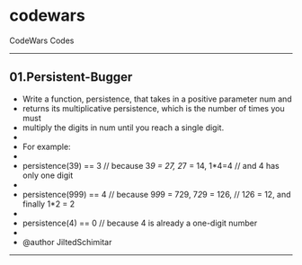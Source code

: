 # codewars
CodeWars Codes

**************************************************************************************************************************************
<h2>01.Persistent-Bugger</h2>
 
 * Write a function, persistence, that takes in a positive parameter num and
 * returns its multiplicative persistence, which is the number of times you must
 * multiply the digits in num until you reach a single digit.
 * 
 * For example:
 *
 * persistence(39) == 3 // because 3*9 = 27, 2*7 = 14, 1*4=4 // and 4 has only one digit		      
 * 																						                                                
 * persistence(999) == 4 // because 9*9*9 = 729, 7*2*9 = 126, // 1*2*6 = 12, and finally 1*2 = 2 
 * 																							                                               
 * persistence(4) == 0 // because 4 is already a one-digit number								                
 * 
 * @author JiltedSchimitar
 
**************************************************************************************************************************************
